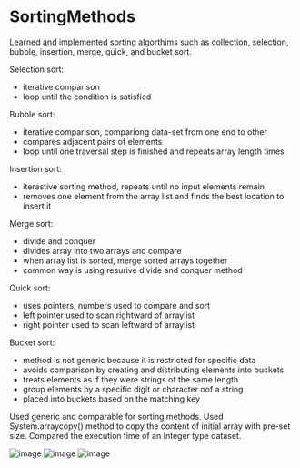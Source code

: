 # SortingMethods
Learned and implemented sorting algorthims such as collection, selection, bubble, insertion, merge, quick, and bucket sort.

Selection sort:
- iterative comparison
- loop until the condition is satisfied

Bubble sort:
- iterative comparison, compariong data-set from one end to other
- compares adjacent pairs of elements
- loop until one traversal step is finished and repeats array length times

Insertion sort:
- iterastive sorting method, repeats until no input elements remain
- removes one element from the array list and finds the best location to insert it

Merge sort:
- divide and conquer
- divides array into two arrays and compare
- when array list is sorted, merge sorted arrays together
- common way is using resurive divide and conquer method

Quick sort:
- uses pointers, numbers used to compare and sort
- left pointer used to scan rightward of arraylist
- right pointer used to scan leftward of arraylist

Bucket sort:
- method is not generic because it is restricted for specific data
- avoids comparison by creating and distributing elements into buckets
- treats elements as if they were strings of the same length
- group elements by a specific digit or character oof a string
- placed into buckets based on the matching key

Used generic and comparable for sorting methods.
Used System.arraycopy() method to copy the content of initial array with pre-set size.
Compared the execution time of an Integer type dataset.

![image](https://user-images.githubusercontent.com/92288227/221113074-8e04174c-cf80-456f-b219-be06298b4fe0.png)
![image](https://user-images.githubusercontent.com/92288227/221113688-dd57721f-0846-4c62-8d76-cd0c230493e4.png)
![image](https://user-images.githubusercontent.com/92288227/221113728-99c663bf-cf4c-4151-84ba-0f4da0102617.png)

